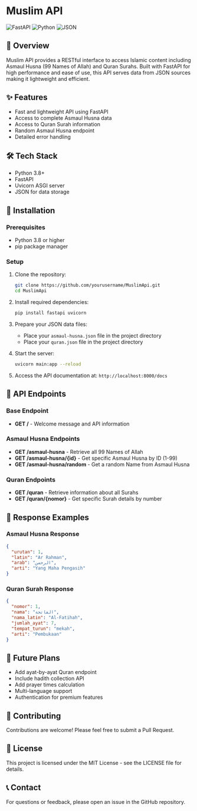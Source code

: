 # Muslim API

![FastAPI](https://img.shields.io/badge/FastAPI-005571?style=for-the-badge&logo=fastapi)
![Python](https://img.shields.io/badge/Python-3776AB?style=for-the-badge&logo=python&logoColor=white)
![JSON](https://img.shields.io/badge/JSON-000000?style=for-the-badge&logo=json&logoColor=white)

## 📖 Overview

Muslim API provides a RESTful interface to access Islamic content including Asmaul Husna (99 Names of Allah) and Quran Surahs. Built with FastAPI for high performance and ease of use, this API serves data from JSON sources making it lightweight and efficient.

## ✨ Features

- Fast and lightweight API using FastAPI
- Access to complete Asmaul Husna data
- Access to Quran Surah information
- Random Asmaul Husna endpoint
- Detailed error handling

## 🛠️ Tech Stack

- Python 3.8+
- FastAPI
- Uvicorn ASGI server
- JSON for data storage

## 🚀 Installation

### Prerequisites

- Python 3.8 or higher
- pip package manager

### Setup

1. Clone the repository:

   ```bash
   git clone https://github.com/yourusername/MuslimApi.git
   cd MuslimApi
   ```

2. Install required dependencies:

   ```bash
   pip install fastapi uvicorn
   ```

3. Prepare your JSON data files:

   - Place your `asmaul-husna.json` file in the project directory
   - Place your `quran.json` file in the project directory

4. Start the server:

   ```bash
   uvicorn main:app --reload
   ```

5. Access the API documentation at: `http://localhost:8000/docs`

## 📡 API Endpoints

### Base Endpoint

- **GET /** - Welcome message and API information

### Asmaul Husna Endpoints

- **GET /asmaul-husna** - Retrieve all 99 Names of Allah
- **GET /asmaul-husna/{id}** - Get specific Asmaul Husna by ID (1-99)
- **GET /asmaul-husna/random** - Get a random Name from Asmaul Husna

### Quran Endpoints

- **GET /quran** - Retrieve information about all Surahs
- **GET /quran/{nomor}** - Get specific Surah details by number

## 📝 Response Examples

### Asmaul Husna Response

```json
{
  "urutan": 1,
  "latin": "Ar Rahman",
  "arab": "الرحمن",
  "arti": "Yang Maha Pengasih"
}
```

### Quran Surah Response

```json
{
  "nomor": 1,
  "nama": "الفاتحة",
  "nama_latin": "Al-Fatihah",
  "jumlah_ayat": 7,
  "tempat_turun": "mekah",
  "arti": "Pembukaan"
}
```

## 🔮 Future Plans

- Add ayat-by-ayat Quran endpoint
- Include hadith collection API
- Add prayer times calculation
- Multi-language support
- Authentication for premium features

## 🤝 Contributing

Contributions are welcome! Please feel free to submit a Pull Request.

## 📄 License

This project is licensed under the MIT License - see the LICENSE file for details.

## 📞 Contact

For questions or feedback, please open an issue in the GitHub repository.
